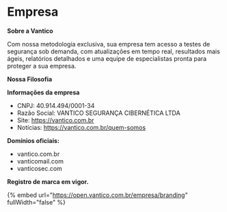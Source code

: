 # Empresa

**Sobre a Vantico**

Com nossa metodologia exclusiva, sua empresa tem acesso a testes de segurança sob demanda, com atualizações em tempo real, resultados mais ágeis, relatórios detalhados e uma equipe de especialistas pronta para proteger a sua empresa.



**Nossa Filosofia**



**Informações da empresa**

* CNPJ: 40.914.494/0001-34
* Razão Social: VANTICO SEGURANÇA CIBERNÉTICA LTDA
* Site: https://vantico.com.br
* Notícias: https://vantico.com.br/quem-somos



**Domínios oficiais:**

* vantico.com.br
* vanticomail.com
* vanticosec.com



**Registro de marca em vigor.**



{% embed url="https://open.vantico.com.br/empresa/branding" fullWidth="false" %}
